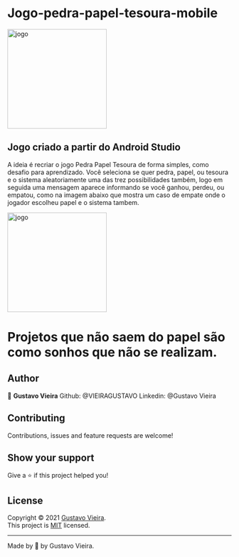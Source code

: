 # Jogo-pedra-papel-tesoura-mobile

<img width="223" alt="jogo" src="https://user-images.githubusercontent.com/89616918/219825010-30565826-5585-41ce-b410-5db9d1903146.png">

## Jogo criado a partir do Android Studio

<p> A ideia é recriar o jogo Pedra Papel Tesoura de forma simples, como desafio para aprendizado. Você seleciona se quer pedra, papel, ou tesoura e o sistema 
aleatoriamente uma das trez possibilidades também, logo em seguida uma mensagem aparece informando se você ganhou, perdeu, ou empatou, como na imagem abaixo que mostra um caso de empate onde o jogador escolheu papel e o sistema tambem.</p>

<img width="223" alt="jogo" src="https://user-images.githubusercontent.com/89616918/219824762-74eb160a-a4c6-478e-a4d1-38f6246f1791.png">

# Projetos que não saem do papel são como sonhos que não se realizam.

## Author

👤 **Gustavo Vieira**
Github: @VIEIRAGUSTAVO
Linkedin: @Gustavo Vieira

## Contributing
Contributions, issues and feature requests are welcome!

## Show your support
Give a ⭐️ if this project helped you!

## License

Copyright © 2021 [Gustavo Vieira](https://github.com/VIEIRAGUSTAVO).<br />
This project is [MIT](https://github.com/VIEIRAGUSTAVO/Algoritimo-de-busca-SVM-python/blob/main/LICENSE) licensed.

---

Made by 💙 by Gustavo Vieira.
